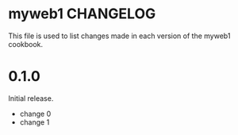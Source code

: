 # myweb1 CHANGELOG

This file is used to list changes made in each version of the myweb1 cookbook.

# 0.1.0

Initial release.

- change 0
- change 1

